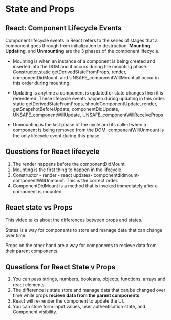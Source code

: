 # State and Props

## React: Component Lifecycle Events

Component lifecycle events in React refers to the series of stages that a component goes through from initialization to destruction. **Mounting**, **Updating**, and **Unmounting** are the 3 phases of the component lifecycle. 

* Mounting is when an instance of a component is being created and inserted into the DOM and it occurs during the mounting phase. Constructor,static getDerivedStateFromProps, render, componentDidMount, and UNSAFE_componentWillMount all occur in this order during mounting.

* Updating is anytime a component is updated or state changes then it is rerendered. These lifecycle events happen during updating in this order.
static getDerivedStateFromProps, shouldComponentUpdate, render,
getSnapshotBeforeUpdate, componentDidUpdate, UNSAFE_componentWillUpdate, UNSAFE_componentWillReceiveProps

* Unmounting is the last phase of the cycle and its called when a component is being removed from the DOM. componentWillUnmount is the only lifecycle event during this phase. 

## Questions for React lifecycle

1. The render happens before the componentDidMount.
2. Mounting is the first thing to happen in the lifecycle. 
3. Constructor - render - react updates- componentdidmount- componentWillUnmount. This is the correct order. 
4. ComponentDidMount is a method that is invoked immediately after a component is mounted. 


## React state vs Props

This video talks about the differences between props and states. 

States is a way for components to store and manage data that can change over time. 

Props on the other hand are a way for components to recieve data from their parent components.

## Questions for React State v Props

1. You can pass strings, numbers, booleans, objects, functions, arrays and react elements.
2. The difference is state store and manage data that can be changed over time while props **recieve data from the parent components**
3. React will re-render the component to update the UI.
4. You can store form input values, user authentication state, and Component visibility.